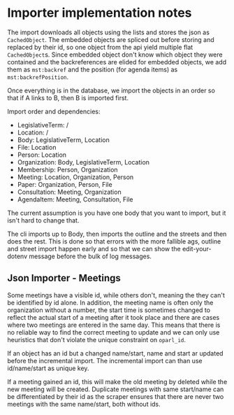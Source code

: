 # Importer implementation notes

The import downloads all objects using the lists and stores the json as `CachedObject`. The embedded objects are spliced out before storing and replaced by their id, so one object from the api yield multiple flat `CachedObject`s. Since embedded object don't know which object they were contained and the backreferences are elided for embedded objects, we add them as `mst:backref` and the position (for agenda items) as `mst:backrefPosition`.

Once everything is in the database, we import the objects in an order so that if A links to B, then B is imported first.

Import order and dependencies:

* LegislativeTerm: /
* Location: /
* Body: LegislativeTerm, Location
* File: Location
* Person: Location
* Organization: Body, LegislativeTerm, Location
* Membership: Person, Organization
* Meeting: Location, Organization, Person
* Paper: Organization, Person, File
* Consultation: Meeting, Organization
* AgendaItem: Meeting, Consultation, File

The current assumption is you have one body that you want to import, but it isn't hard to change that.

The cli imports up to Body, then imports the outline and the streets and then does the rest. This is done so that errors with the more fallible ags, outline and street import happen early and so that we can show the edit-your-dotenv message before the bulk of log messages.

## Json Importer - Meetings

Some meetings have a visible id, while others don't, meaning the they can't be identified by id alone. In addition, the meeting name is often only the organization without a number, the start time is sometimes changed to reflect the actual start of a meeting after it took place and there are cases where two meetings are entered in the same day. This means that there is no reliable way to find the correct meeting to update and we can only use heuristics that don't violate the unique constraint on `oparl_id`.

If an object has an id but a changed name/start, name and start ar updated before the incremental import. The incremental import can than use id/name/start as unique key.

If a meeting gained an id, this will make the old meeting by deleted while the new meeting will be created. Duplicate meetings with same start/name can be differentiated by their id as the scraper ensures that there are never two meetings with the same name/start, both without ids.
